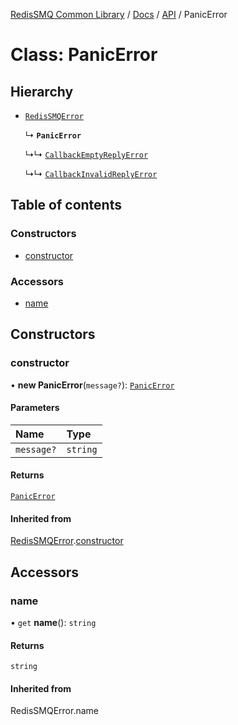 [RedisSMQ Common Library](../../../README.md) / [Docs](../../README.md) / [API](../README.md) / PanicError

# Class: PanicError

## Hierarchy

- [`RedisSMQError`](RedisSMQError.md)

  ↳ **`PanicError`**

  ↳↳ [`CallbackEmptyReplyError`](CallbackEmptyReplyError.md)

  ↳↳ [`CallbackInvalidReplyError`](CallbackInvalidReplyError.md)

## Table of contents

### Constructors

- [constructor](PanicError.md#constructor)

### Accessors

- [name](PanicError.md#name)

## Constructors

### constructor

• **new PanicError**(`message?`): [`PanicError`](PanicError.md)

#### Parameters

| Name | Type |
| :------ | :------ |
| `message?` | `string` |

#### Returns

[`PanicError`](PanicError.md)

#### Inherited from

[RedisSMQError](RedisSMQError.md).[constructor](RedisSMQError.md#constructor)

## Accessors

### name

• `get` **name**(): `string`

#### Returns

`string`

#### Inherited from

RedisSMQError.name
